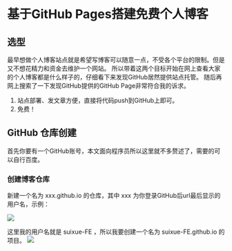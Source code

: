 # 基于GitHub Pages搭建免费个人博客

## 选型
最早想做个人博客站点就是希望写博客可以随意一点，不受各个平台的限制。但是又不想花精力和资金去维护一个网站。
所以带着这两个目标开始在网上查看大家的个人博客都是什么样子的，仔细看下来发现GitHub居然提供站点托管。
随后再网上搜索了一下发现GitHub提供的GitHub Page非常符合我的诉求。
1. 站点部署、发文章方便，直接将代码push到GitHub上即可。
2. 免费！

## GitHub 仓库创建
首先你要有一个GitHub账号，本文面向程序员所以这里就不多赘述了，需要的可以自行百度。
### 创建博客仓库
新建一个名为 xxx.github.io 的仓库，其中 xxx 为你登录GitHub后url最后显示的用户名，示例：

![](http://rr7byi9s5.hb-bkt.clouddn.com/blog-image/github_url.jpg)

这里我的用户名就是 suixue-FE ，所以我要创建一个名为 suixue-FE.github.io 的项目。
![](http://rr7byi9s5.hb-bkt.clouddn.com/blog-image/WechatIMG69.png)